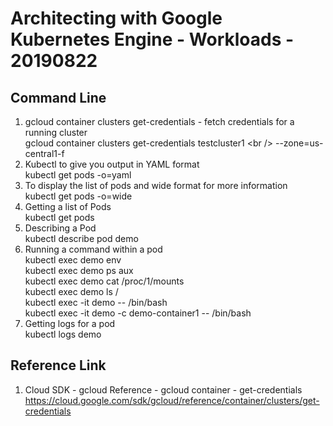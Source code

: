 # Architecting with Google Kubernetes Engine - Workloads - 20190822

## Command Line
1. gcloud container clusters get-credentials - fetch credentials for a running cluster<br />
gcloud container clusters get-credentials testcluster1 \<br />
--zone=us-central1-f<br />
2. Kubectl to give you output in YAML format<br />
kubectl get pods -o=yaml<br />
3. To display the list of pods and wide format for more information<br />
kubectl get pods -o=wide<br />
4. Getting a list of Pods<br />
kubectl get pods<br />
5. Describing a Pod<br />
kubectl describe pod demo<br />
6. Running a command within a pod<br />
kubectl exec demo env<br />
kubectl exec demo ps aux<br />
kubectl exec demo cat /proc/1/mounts<br />
kubectl exec demo ls /<br />
kubectl exec -it demo -- /bin/bash<br />
kubectl exec -it demo -c demo-container1 -- /bin/bash<br />
7. Getting logs for a pod<br />
kubectl logs demo<br />

## Reference Link
1. Cloud SDK - gcloud Reference - gcloud container - get-credentials<br />
https://cloud.google.com/sdk/gcloud/reference/container/clusters/get-credentials<br />
